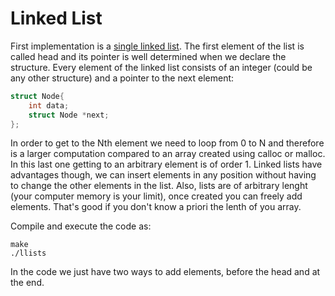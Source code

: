 # Linked List

First implementation is a [single linked list](https://en.wikipedia.org/wiki/Linked_list). The first element of the list is called head and its pointer is well determined when we declare the structure. Every element of the linked list consists of an integer (could be any other structure) and a pointer to the next element:

```c
struct Node{
    int data;
    struct Node *next;
};
```

In order to get to the Nth element we need to loop from 0 to N and therefore is a larger computation compared to an array created using calloc or malloc. In this last one getting to an arbitrary element is of order 1. Linked lists have advantages though, we can insert elements in any position without having to change the other elements in the list. Also, lists are of arbitrary lenght (your computer memory is your limit), once created you can freely add elements. That's good if you don't know a priori the lenth of you array.

Compile and execute the code as:
```
make
./llists
```
In the code we just have two ways to add elements, before the head and at the end. 